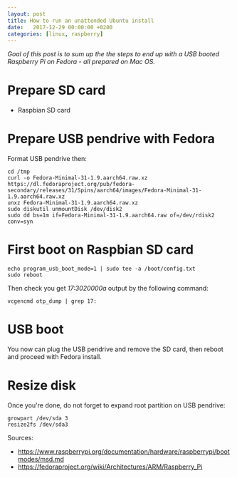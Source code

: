 ```yaml
---
layout: post
title: How to run an unattended Ubuntu install
date:   2017-12-29 00:00:00 +0200
categories: [linux, raspberry]
---
```


_Goal of this post is to sum up the the steps to end up with a USB booted Raspberry Pi on Fedora - all prepared on Mac OS._

# Prepare SD card
* Raspbian SD card

# Prepare USB pendrive with Fedora
Format USB pendrive then:
```
cd /tmp
curl -o Fedora-Minimal-31-1.9.aarch64.raw.xz https://dl.fedoraproject.org/pub/fedora-secondary/releases/31/Spins/aarch64/images/Fedora-Minimal-31-1.9.aarch64.raw.xz
unxz Fedora-Minimal-31-1.9.aarch64.raw.xz
sudo diskutil unmountDisk /dev/disk2
sudo dd bs=1m if=Fedora-Minimal-31-1.9.aarch64.raw of=/dev/rdisk2 conv=syn
```

# First boot on Raspbian SD card
```
echo program_usb_boot_mode=1 | sudo tee -a /boot/config.txt
sudo reboot
```
Then check you get _17:3020000a_ output by the following command:
```
vcgencmd otp_dump | grep 17:
```

# USB boot
You now can plug the USB pendrive and remove the SD card, then reboot and proceed with Fedora install.

# Resize disk
Once you're done, do not forget to expand root partition on USB pendrive:
```
growpart /dev/sda 3
resize2fs /dev/sda3
```

Sources:
* https://www.raspberrypi.org/documentation/hardware/raspberrypi/bootmodes/msd.md
* https://fedoraproject.org/wiki/Architectures/ARM/Raspberry_Pi
